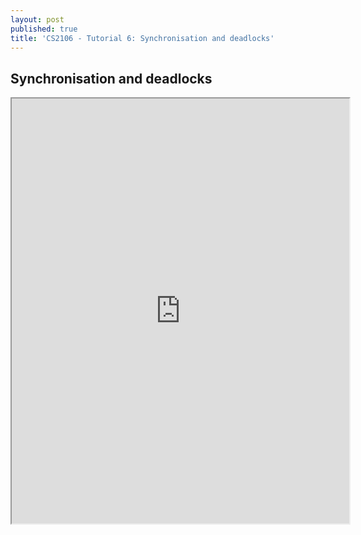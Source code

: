 ```yaml
---
layout: post
published: true
title: 'CS2106 - Tutorial 6: Synchronisation and deadlocks'
---
```

## Synchronisation and deadlocks

<iframe src="https://drive.google.com/file/d/1UuR4qeH_VXhJ_Vkbe6F_j2nhdJBed4-Q/preview" width="540" height="680"></iframe>
